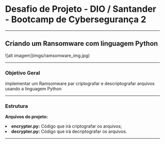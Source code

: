 <h1>Desafio de Projeto - DIO / Santander - Bootcamp de Cybersegurança 2</h1>
<hr>
<h2>Criando um Ransomware com linguagem Python </h2> 
![alt imagem](imgs/ramsomware_img.jpg)

<hr>
<h3>Objetivo Geral</h3>
<p>implementar um Ramsomware par criptografar e descriptografar arquivos usando a linguagem Python</p>
<hr>
<h3>Estrutura</h3>
<p><b>Arquivos do projeto:</b></p>
<li><b>encrypter.py:</b> Código que irá criptografar os arquivos;</li>
<li><b>decrypter.py:</b> Código que irá decriptografar os arquivos.</li>
<hr>
